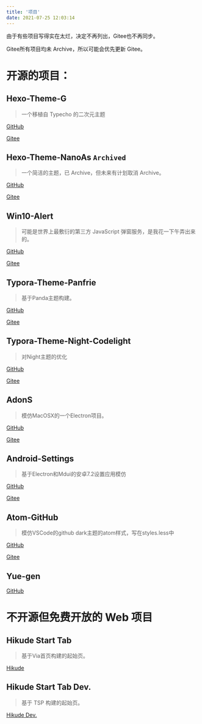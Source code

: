 ```yaml
---
title: '项目'
date: 2021-07-25 12:03:14
---
```


由于有些项目写得实在太烂，决定不再列出，Gitee也不再同步。

Gitee所有项目均未 Archive，所以可能会优先更新 Gitee。

# 开源的项目：

## Hexo-Theme-G

> 一个移植自 Typecho 的二次元主题

[GitHub](https://github.com/Adkinsm2020/hexo-theme-g)

[Gitee](https://gitee.com/adkinsm/hexo-theme-g)

## Hexo-Theme-NanoAs `Archived`

> 一个简洁的主题，已 Archive，但未来有计划取消 Archive。

[GitHub](https://github.com/Adkinsm2020/hexo-theme-nanoas)

[Gitee](https://gitee.com/adkinsm/hexo-theme-nanoas)

## Win10-Alert

> 可能是世界上最敷衍的第三方 JavaScript 弹窗服务，是我花一下午弄出来的。

[GitHub](https://github.com/Adkinsm2020/Win10-Alert)

[Gitee](https://gitee.com/adkinsm/Win10-Alert)

## Typora-Theme-Panfrie 

> 基于Panda主题构建。

[GitHub](https://github.com/Adkinsm2020/typora-theme-panfrie)

[Gitee](https://gitee.com/adkinsm/typora-theme-panfrie)

## Typora-Theme-Night-Codelight 

> 对Night主题的优化

[GitHub](https://github.com/Adkinsm2020/Typora-Theme-Night-CodeLight)

[Gitee](https://gitee.com/adkinsm/Typora-Theme-Night-CodeLight)

## AdonS

> 模仿MacOSX的一个Electron项目。

[GitHub](https://github.com/Adkinsm2020/AdonS)

[Gitee](https://gitee.com/adkinsm/AdonS)

## Android-Settings

> 基于Electron和Mdui的安卓7.2设置应用模仿

[GitHub](https://github.com/Adkinsm2020/Android-Settings)

[Gitee](https://gitee.com/adkinsm/Android-Settings)

## Atom-GitHub

> 模仿VSCode的github dark主题的atom样式，写在styles.less中

[GitHub](https://github.com/Adkinsm2020/atom-github)

[Gitee](https://gitee.com/adkinsm/atom-github)

## Yue-gen

[GitHub](https://github.com/Adkinsm2020/yue-gen)

# 不开源但免费开放的 Web 项目

## Hikude Start Tab

> 基于Via首页构建的起始页。

[Hikude](//start.adkimsm.asia)

## Hikude Start Tab Dev.

> 基于 TSP 构建的起始页。

[Hikude Dev.](//dev.start.adkimsm.asia)
